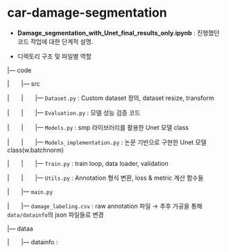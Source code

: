 # car-damage-segmentation

* **Damage_segmentation_with_Unet_final_results_only.ipynb** : 진행했던 코드 작업에 대한 단계적 설명. 

* 디렉토리 구조 및 파일별 역할


|— code

| &nbsp; &nbsp; &nbsp; |— src
> 

| &nbsp; &nbsp; &nbsp; | &nbsp; &nbsp; &nbsp; |— `Dataset.py` : Custom dataset 정의, dataset resize, transform
> 

| &nbsp; &nbsp; &nbsp; | &nbsp; &nbsp; &nbsp; |— `Evaluation.py` : 모델 성능 검증 코드
> 

| &nbsp; &nbsp; &nbsp; | &nbsp; &nbsp; &nbsp; |— `Models.py` : smp 라이브러리를 활용한 Unet 모델 class
> 

| &nbsp; &nbsp; &nbsp; | &nbsp; &nbsp; &nbsp; |— `Models_implementation.py` : 논문 기반으로 구현한 Unet 모델 class(w.batchnorm)
> 

| &nbsp; &nbsp; &nbsp; | &nbsp; &nbsp; &nbsp; |— `Train.py` : train loop, data loader, validation
> 

| &nbsp; &nbsp; &nbsp; | &nbsp; &nbsp; &nbsp; |— `Utils.py` : Annotation 형식 변환, loss & metric 계산 함수들
> 

| &nbsp; &nbsp; &nbsp; |— `main.py`
> 

| &nbsp; &nbsp; &nbsp; |— `damage_labeling.csv` : raw annotation 파일 → 추후 가공을 통해 `data/datainfo`의 json 파일들로 변경
>


|— dataa

| &nbsp; &nbsp; &nbsp; |— datainfo : 
> 
